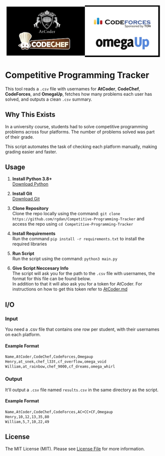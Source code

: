 ![Image](images/logos.jpg)

# Competitive Programming Tracker

This tool reads a `.csv` file with usernames for **AtCoder**, **CodeChef**, **CodeForces**, and **OmegaUp**, fetches how many problems each user has solved, and outputs a clean `.csv` summary.

## Why This Exists

In a university course, students had to solve competitive programming problems across four platforms. The number of problems solved was part of their grade.

This script automates the task of checking each platform manually, making grading easier and faster.

## Usage

1. **Install Python 3.8+**  
   [Download Python](https://www.python.org/downloads/)

2. **Install Git**   
   [Download Git](https://git-scm.com/downloads)

3. **Clone Repository**   
    Clone the repo locally using the command: `git clone https://github.com/rgdan/Competitive-Programming-Tracker` and access the repo using `cd Competitive-Programming-Tracker`

4. **Install Requirements**   
   Run the command `pip install -r requirements.txt` to install the required libraries

5. **Run Script**   
   Run the script using the command: `python3 main.py`

6. **Give Script Neccesary Info**   
   The script will ask you for the path to the `.csv` file with usernames, the format for this file can be found below.   
   In addition to that it will also ask you for a token for AtCoder. For instructions on how to get this token refer to [AtCoder.md](documentation/atcoder.md)

## I/O

### Input

You need a .csv file that contains one row per student, with their usernames on each platform.

#### Example Format

```csv
Name,AtCoder,CodeChef,CodeForces,Omegaup
Henry,at_snek,chef_l33t,cf_overflow,omega_void
William,at_rainbow,chef_9000,cf_dreams,omega_whirl
```

### Output

It'll output a `.csv` file named `results.csv` in the same directory as the script.

#### Example Format

```csv
Name,AtCoder,CodeChef,CodeForces,AC+CC+CF,Omegaup
Henry,10,12,13,35,80
William,5,7,10,22,49
```

## License

The MIT License (MIT). Please see [License File](LICENSE) for more information.
